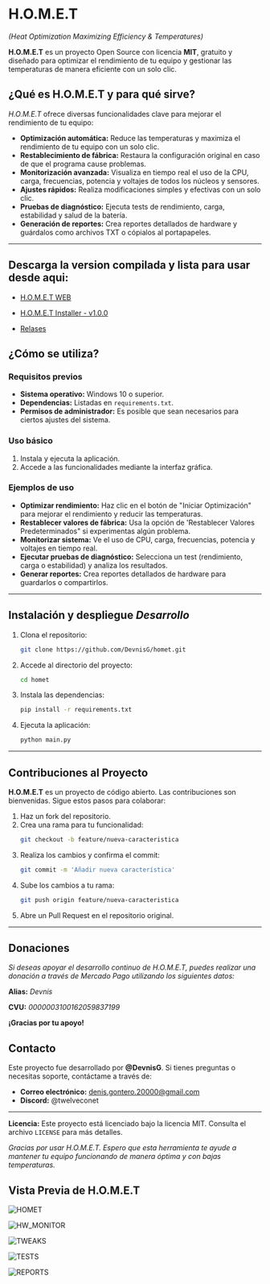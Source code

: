 # H.O.M.E.T 
*(Heat Optimization Maximizing Efficiency & Temperatures)*



**H.O.M.E.T** es un proyecto Open Source con licencia **MIT**, gratuito y diseñado para optimizar el rendimiento de tu equipo y gestionar las temperaturas de manera eficiente con un solo clic.



## **¿Qué es H.O.M.E.T y para qué sirve?**

*H.O.M.E.T* ofrece diversas funcionalidades clave para mejorar el rendimiento de tu equipo:

- **Optimización automática:** Reduce las temperaturas y maximiza el rendimiento de tu equipo con un solo clic.
- **Restablecimiento de fábrica:** Restaura la configuración original en caso de que el programa cause problemas.
- **Monitorización avanzada:** Visualiza en tiempo real el uso de la CPU, carga, frecuencias, potencia y voltajes de todos los núcleos y sensores.
- **Ajustes rápidos:** Realiza modificaciones simples y efectivas con un solo clic.
- **Pruebas de diagnóstico:** Ejecuta tests de rendimiento, carga, estabilidad y salud de la batería.
- **Generación de reportes:** Crea reportes detallados de hardware y guárdalos como archivos TXT o cópialos al portapapeles.

---



## **Descarga la version compilada y lista para usar desde aqui:** 

- [H.O.M.E.T WEB](download-homet.netlify.app/)

- [H.O.M.E.T Installer - v1.0.0](https://github.com/DevnisG/Homet/releases/download/Homet/Setup_Homet_v1.0.0_x64.exe)

- [Relases](https://github.com/DevnisG/Homet/releases/tag/Homet)



## **¿Cómo se utiliza?**

### **Requisitos previos**

- **Sistema operativo:** Windows 10 o superior.
- **Dependencias:** Listadas en `requirements.txt`.
- **Permisos de administrador:** Es posible que sean necesarios para ciertos ajustes del sistema.



### **Uso básico**

1. Instala y ejecuta la aplicación.
2. Accede a las funcionalidades mediante la interfaz gráfica.



### **Ejemplos de uso**

- **Optimizar rendimiento:** Haz clic en el botón de "Iniciar Optimización" para mejorar el rendimiento y reducir las temperaturas.
- **Restablecer valores de fábrica:** Usa la opción de 'Restablecer Valores Predeterminados" si experimentas algún problema.
- **Monitorizar sistema:** Ve el uso de CPU, carga, frecuencias, potencia y voltajes en tiempo real.
- **Ejecutar pruebas de diagnóstico:** Selecciona un test (rendimiento, carga o estabilidad) y analiza los resultados.
- **Generar reportes:** Crea reportes detallados de hardware para guardarlos o compartirlos.

---



## **Instalación y despliegue** ___Desarrollo___

1. Clona el repositorio:
   ```bash
   git clone https://github.com/DevnisG/homet.git
   ```
2. Accede al directorio del proyecto:
   ```bash
   cd homet
   ```
3. Instala las dependencias:
   ```bash
   pip install -r requirements.txt
   ```
4. Ejecuta la aplicación:
   ```bash
   python main.py
   ```

---



## **Contribuciones al Proyecto**

**H.O.M.E.T** es un proyecto de código abierto. Las contribuciones son bienvenidas. Sigue estos pasos para colaborar:

1. Haz un fork del repositorio.
2. Crea una rama para tu funcionalidad:
   ```bash
   git checkout -b feature/nueva-caracteristica
   ```
3. Realiza los cambios y confirma el commit:
   ```bash
   git commit -m 'Añadir nueva característica'
   ```
4. Sube los cambios a tu rama:
   ```bash
   git push origin feature/nueva-caracteristica
   ```
5. Abre un Pull Request en el repositorio original.

---



## **Donaciones**

_Si deseas apoyar el desarrollo continuo de H.O.M.E.T, puedes realizar una donación a través de Mercado Pago utilizando los siguientes datos:_

**Alias:** *Devnis*

**CVU:** *0000003100162059837199*

__¡Gracias por tu apoyo!__



## **Contacto**

Este proyecto fue desarrollado por **@DevnisG**. Si tienes preguntas o necesitas soporte, contáctame a través de:

- **Correo electrónico:** denis.gontero.20000@gmail.com
- **Discord:** @twelveconet

---



**Licencia:** Este proyecto está licenciado bajo la licencia MIT. Consulta el archivo `LICENSE` para más detalles.



_Gracias por usar H.O.M.E.T. Espero que esta herramienta te ayude a mantener tu equipo funcionando de manera óptima y con bajas temperaturas._



## **Vista Previa de H.O.M.E.T**

![HOMET](/data/_readme/H_UI/HOMET.png)

![HW_MONITOR](/data/_readme/H_UI/HW%20MONITOR.png)

![TWEAKS](/data/_readme/H_UI/TWEAKS.png)

![TESTS](/data/_readme/H_UI/HW%20TESTS.png)

![REPORTS](/data/_readme/H_UI/REPORTS.png)
